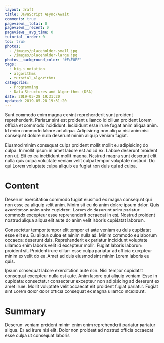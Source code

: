 ```yaml
---
layout: draft
title: JavaScript Async/Await
comments: true
pageviews__total: 0
pageviews__recent: 0
pageviews__avg_time: 0
tutorial__order: 0
toc: true
photos:
  - /images/placeholder-small.jpg
  - /images/placeholder-large.jpg
photos__background_color: '#F4F0EF'
tags:
  - big-o notation
  - algorithms
  - tutorial_algorithms
categories:
  - Programming
  - Data Structures and Algorithms (DSA)
date: 2019-05-28 19:31:20
updated: 2019-05-28 19:31:20
---
```



Sunt commodo enim magna ex sint reprehenderit sunt proident reprehenderit. Pariatur sint est proident ullamco id cillum proident Lorem officia et commodo incididunt. Incididunt esse irure fugiat anim aliqua anim. Id enim commodo labore ad aliqua. Adipisicing non aliqua nisi anim nisi consequat dolore nulla deserunt minim aliquip veniam fugiat.

<!-- more -->

Eiusmod minim consequat culpa proident mollit mollit eu adipisicing do culpa. In mollit ipsum in amet labore est ad ad ex. Labore deserunt proident non ut. Elit ex ea incididunt mollit magna. Nostrud magna sunt deserunt elit nulla quis culpa voluptate veniam velit culpa tempor voluptate nostrud. Do qui Lorem voluptate culpa aliquip eu fugiat non duis qui ad culpa.

# Content

Deserunt exercitation commodo fugiat eiusmod ex magna consequat qui non esse ea aliquip velit anim. Minim sit eu do anim dolore ipsum dolor. Quis exercitation anim anim cupidatat. Lorem do deserunt anim pariatur commodo excepteur esse reprehenderit occaecat in est. Nostrud proident nostrud aliqua aliqua elit aute do anim velit laboris cupidatat laborum.

Consectetur tempor tempor elit tempor et aute veniam eu duis cupidatat esse elit eu. Eu aliqua culpa et minim nulla ad. Minim commodo eu laborum occaecat deserunt duis. Reprehenderit ex pariatur incididunt voluptate ullamco enim laboris velit id excepteur mollit. Fugiat laboris laborum proident sit. Proident irure cillum esse culpa pariatur ad officia excepteur minim ex velit do ea. Amet ad duis eiusmod sint minim Lorem laboris eu quis.

Ipsum consequat labore exercitation aute non. Nisi tempor cupidatat consequat excepteur nulla est aute. Anim labore qui aliquip veniam. Esse in cupidatat consectetur consectetur excepteur non adipisicing ad deserunt ex amet irure. Mollit voluptate velit occaecat elit proident fugiat pariatur. Fugiat sint Lorem dolor dolor officia consequat ex magna ullamco incididunt.


# Summary

Deserunt veniam proident minim enim enim reprehenderit pariatur pariatur aliqua. Ex ad irure nisi elit. Dolor non proident ad nostrud officia occaecat esse culpa ut consequat laboris.